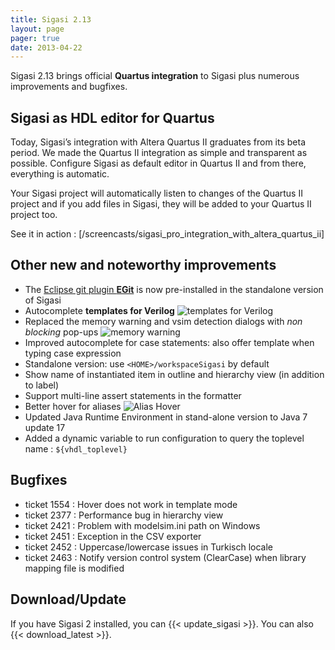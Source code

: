 ```yaml
---
title: Sigasi 2.13
layout: page
pager: true
date: 2013-04-22
---
```


Sigasi 2.13 brings official **Quartus integration** to Sigasi plus
numerous improvements and bugfixes.

Sigasi as HDL editor for Quartus
--------------------------------

Today, Sigasi’s integration with Altera Quartus II graduates from its beta period. We made the Quartus II integration as simple and transparent as possible. Configure Sigasi as default editor in Quartus II and from there, everything is automatic.

Your Sigasi project will automatically listen to changes of the Quartus II project and if you add files in Sigasi, they will be added to your Quartus II project too.

See it in action : [/screencasts/sigasi_pro_integration_with_altera_quartus_ii]

Other new and noteworthy improvements
-------------------------------------

-   The [Eclipse git plugin **EGit**](http://www.eclipse.org/egit) is now pre-installed in the standalone version of Sigasi
-   Autocomplete **templates for Verilog**
    ![templates for Verilog](/img/releasenotes/2.13/verilogtemplatespreferencepage.png "templates for Verilog")
-   Replaced the memory warning and vsim detection dialogs with *non blocking* pop-ups
    ![memory warning](/img/releasenotes/2.13/memorywarningpopup.png "memory warning")
-   Improved autocomplete for case statements: also offer template when
    typing case expression
-   Standalone version: use `<HOME>/workspaceSigasi` by default
-   Show name of instantiated item in outline and hierarchy view (in
    addition to label)
-   Support multi-line assert statements in the formatter
-   Better hover for aliases
    ![Alias Hover](/img/releasenotes/2.13/hoverofalias.png "Alias Hover")
-   Updated Java Runtime Environment in stand-alone version to Java 7 update 17
-   Added a dynamic variable to run configuration to query the toplevel name :
    `${vhdl_toplevel}`

Bugfixes
--------

-   ticket 1554 : Hover does not work in template mode
-   ticket 2377 : Performance bug in hierarchy view
-   ticket 2421 : Problem with modelsim.ini path on Windows
-   ticket 2451 : Exception in the CSV exporter
-   ticket 2452 : Uppercase/lowercase issues in Turkisch locale
-   ticket 2463 : Notify version control system (ClearCase) when library
    mapping file is modified

Download/Update
---------------

If you have Sigasi 2 installed, you can {{< update_sigasi >}}. You can also {{< download_latest >}}.
